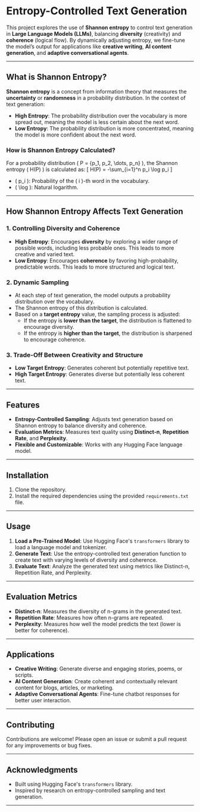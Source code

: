 # Entropy-Controlled Text Generation

This project explores the use of **Shannon entropy** to control text generation in **Large Language Models (LLMs)**, balancing **diversity** (creativity) and **coherence** (logical flow). By dynamically adjusting entropy, we fine-tune the model’s output for applications like **creative writing**, **AI content generation**, and **adaptive conversational agents**.

---

## What is Shannon Entropy?

**Shannon entropy** is a concept from information theory that measures the **uncertainty** or **randomness** in a probability distribution. In the context of text generation:
- **High Entropy**: The probability distribution over the vocabulary is more spread out, meaning the model is less certain about the next word.
- **Low Entropy**: The probability distribution is more concentrated, meaning the model is more confident about the next word.

### How is Shannon Entropy Calculated?
For a probability distribution \( P = \{p_1, p_2, \dots, p_n\} \), the Shannon entropy \( H(P) \) is calculated as:
\[
H(P) = -\sum_{i=1}^n p_i \log p_i
\]
- \( p_i \): Probability of the \( i \)-th word in the vocabulary.
- \( \log \): Natural logarithm.

---

## How Shannon Entropy Affects Text Generation

### 1. **Controlling Diversity and Coherence**
- **High Entropy**: Encourages **diversity** by exploring a wider range of possible words, including less probable ones. This leads to more creative and varied text.
- **Low Entropy**: Encourages **coherence** by favoring high-probability, predictable words. This leads to more structured and logical text.

### 2. **Dynamic Sampling**
- At each step of text generation, the model outputs a probability distribution over the vocabulary.
- The Shannon entropy of this distribution is calculated.
- Based on a **target entropy** value, the sampling process is adjusted:
  - If the entropy is **lower than the target**, the distribution is flattened to encourage diversity.
  - If the entropy is **higher than the target**, the distribution is sharpened to encourage coherence.

### 3. **Trade-Off Between Creativity and Structure**
- **Low Target Entropy**: Generates coherent but potentially repetitive text.
- **High Target Entropy**: Generates diverse but potentially less coherent text.

---

## Features

- **Entropy-Controlled Sampling**: Adjusts text generation based on Shannon entropy to balance diversity and coherence.
- **Evaluation Metrics**: Measures text quality using **Distinct-n**, **Repetition Rate**, and **Perplexity**.
- **Flexible and Customizable**: Works with any Hugging Face language model.

---

## Installation

1. Clone the repository.
2. Install the required dependencies using the provided `requirements.txt` file.

---

## Usage

1. **Load a Pre-Trained Model**: Use Hugging Face's `transformers` library to load a language model and tokenizer.
2. **Generate Text**: Use the entropy-controlled text generation function to create text with varying levels of diversity and coherence.
3. **Evaluate Text**: Analyze the generated text using metrics like Distinct-n, Repetition Rate, and Perplexity.

---

## Evaluation Metrics

- **Distinct-n**: Measures the diversity of n-grams in the generated text.
- **Repetition Rate**: Measures how often n-grams are repeated.
- **Perplexity**: Measures how well the model predicts the text (lower is better for coherence).

---

## Applications

- **Creative Writing**: Generate diverse and engaging stories, poems, or scripts.
- **AI Content Generation**: Create coherent and contextually relevant content for blogs, articles, or marketing.
- **Adaptive Conversational Agents**: Fine-tune chatbot responses for better user interaction.

---

## Contributing

Contributions are welcome! Please open an issue or submit a pull request for any improvements or bug fixes.

---


## Acknowledgments

- Built using Hugging Face's `transformers` library.
- Inspired by research on entropy-controlled sampling and text generation.

---
